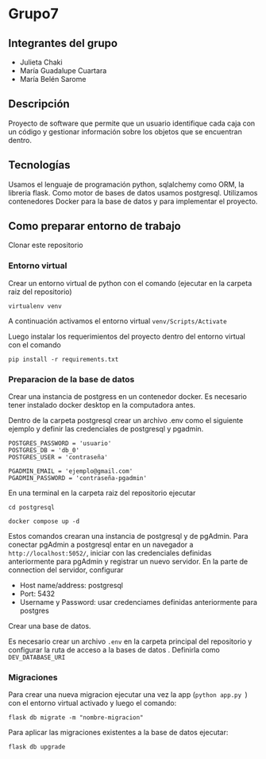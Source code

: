 # Grupo7

## Integrantes del grupo 
- Julieta Chaki
- María Guadalupe Cuartara 
- María Belén Sarome

## Descripción
Proyecto de software que permite que un usuario identifique cada caja con un código y gestionar información sobre los objetos que se encuentran dentro.

## Tecnologías
Usamos el lenguaje de programación python, sqlalchemy como ORM, la libreria flask.
Como motor de bases de datos usamos postgresql.
Utilizamos contenedores Docker para la base de datos y para implementar el proyecto.

## Como preparar entorno de trabajo

Clonar este repositorio

### Entorno virtual

Crear un entorno virtual de python con el comando (ejecutar en la carpeta raiz del repositorio)

`virtualenv venv`

A continuación activamos el entorno virtual
`venv/Scripts/Activate`

Luego instalar los requerimientos del proyecto dentro del entorno virtual con el comando

`pip install -r requirements.txt`

### Preparacion de la base de datos
Crear una instancia de postgress en un contenedor docker. Es necesario tener instalado docker desktop en la computadora antes. 

Dentro de la carpeta postgresql crear un archivo .env como el siguiente ejemplo y definir las credenciales de postgresql y pgadmin.

```
POSTGRES_PASSWORD = 'usuario'
POSTGRES_DB = 'db_0'
POSTGRES_USER = 'contraseña'

PGADMIN_EMAIL = 'ejemplo@gmail.com'
PGADMIN_PASSWORD = 'contraseña-pgadmin'

```

En una terminal en la carpeta raiz del repositorio ejecutar

`cd postgresql`

`docker compose up -d`

Estos comandos crearan una instancia de postgresql y de pgAdmin. 
Para conectar pgAdmin a postgresql entar en un navegador a `http://localhost:5052/`, iniciar
con las credenciales definidas anteriormente para pgAdmin y registrar un nuevo servidor.
En la parte de connection del servidor, configurar 
- Host name/address:  postgresql
- Port: 5432
- Username  y Password: usar credenciames definidas anteriormente para postgres

Crear una base de datos. 

Es necesario crear un archivo `.env` en la carpeta principal del repositorio y configurar la ruta de acceso a la bases de datos . Definirla como
`DEV_DATABASE_URI` 

### Migraciones

Para crear una nueva migracion ejecutar una vez la app (`python app.py `) con el entorno virtual activado y luego el comando:

`flask db migrate -m "nombre-migracion"`


Para aplicar las migraciones existentes a la base de datos ejecutar:

`flask db upgrade`


